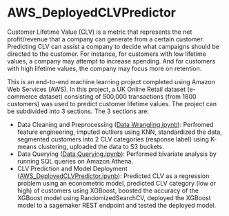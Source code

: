 # AWS_DeployedCLVPredictor
Customer Lifetime Value (CLV) is a metric that represents the net profit/revenue that a company can generate from a certain customer. Predicting CLV can assist a company to decide what campaigns should be directed to the customer. For instance, for customers with low lifetime values, a company may attempt to increase spending. And for customers with high lifetime values, the company may focus more on retention. 

This is an end-to-end machine learning project completed using Amazon Web Services (AWS). In this project, a UK Online Retail dataset (e-commerce dataset) consisting of 500,000 transactions (from 1800 customers) was used to predict customer lifetime values. The project can be subdivided into 3 sections. The 3 sections are:

- Data Cleaning and Preprocessing ([Data Wrangling.ipynb](https://github.com/vubanc/AWS_DeployedCLVPredictor/blob/main/Data%20Wrangling.ipynb)): Perfromed feature engineering, imputed outliers using KNN, standardized the data, segmented customers into 2 CLV categories (response label) using K-means clustering, uploaded the data to S3 buckets.
- Data Querying ([Data Querying.ipynb](https://github.com/vubanc/AWS_DeployedCLVPredictor/blob/main/Data%20Querying.ipynb)): Performed bivariate analysis by running SQL queries on Amazon Athena.
- CLV Prediction and Model Deployment ([AWS_DeployedCLVPredictor.ipynb](https://github.com/vubanc/AWS_DeployedCLVPredictor/blob/main/AWS_DeployedCLVPredictor.ipynb)): Predicted CLV as a regression problem using an econometric model, predicted CLV category (low or high) of customers using XGBoost, boosted the accuracy of the XGBoost model using RandomizedSearchCV, deployed the XGBoost model to a sagemaker REST endpoint and tested the deployed model.
